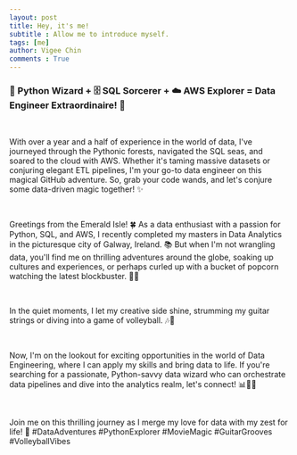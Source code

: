 ```yaml
---
layout: post
title: Hey, it's me!
subtitle : Allow me to introduce myself.
tags: [me]
author: Vigee Chin
comments : True
---
```

<h3>🐍 Python Wizard + 🗄️ SQL Sorcerer + ☁️ AWS Explorer = Data Engineer Extraordinaire! 🚀</h3>

<br>

With over a year and a half of experience in the world of data, I've journeyed through the Pythonic forests, navigated the SQL seas, and soared to the cloud with AWS. Whether it's taming massive datasets or conjuring elegant ETL pipelines, I'm your go-to data engineer on this magical GitHub adventure. So, grab your code wands, and let's conjure some data-driven magic together! ✨

<br>


Greetings from the Emerald Isle! 🍀 As a data enthusiast with a passion for Python, SQL, and AWS, I recently completed my masters in Data Analytics in the picturesque city of Galway, Ireland. 📚 But when I'm not wrangling data, you'll find me on thrilling adventures around the globe, soaking up cultures and experiences, or perhaps curled up with a bucket of popcorn watching the latest blockbuster. 🍿🎥

<br>

In the quiet moments, I let my creative side shine, strumming my guitar strings or diving into a game of volleyball. 🎶🏐

<br>

Now, I'm on the lookout for exciting opportunities in the world of Data Engineering, where I can apply my skills and bring data to life. If you're searching for a passionate, Python-savvy data wizard who can orchestrate data pipelines and dive into the analytics realm, let's connect! 📊👨‍💻

<br>

Join me on this thrilling journey as I merge my love for data with my zest for life! 🌟 #DataAdventures #PythonExplorer #MovieMagic #GuitarGrooves #VolleyballVibes